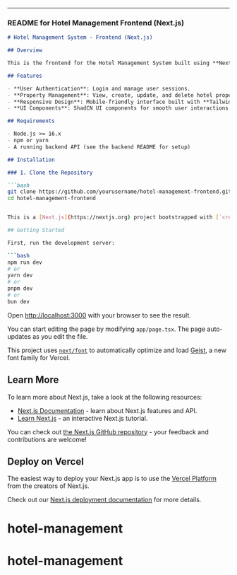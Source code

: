 
---

### **README for Hotel Management Frontend (Next.js)**

```markdown
# Hotel Management System - Frontend (Next.js)

## Overview

This is the frontend for the Hotel Management System built using **Next.js**, **TypeScript**, **Tailwind CSS**, and **ShadCN UI**. It interacts with the backend API for user authentication and property management.

## Features

- **User Authentication**: Login and manage user sessions.
- **Property Management**: View, create, update, and delete hotel properties.
- **Responsive Design**: Mobile-friendly interface built with **Tailwind CSS**.
- **UI Components**: ShadCN UI components for smooth user interactions.

## Requirements

- Node.js >= 16.x
- npm or yarn
- A running backend API (see the backend README for setup)

## Installation

### 1. Clone the Repository

```bash
git clone https://github.com/yourusername/hotel-management-frontend.git
cd hotel-management-frontend


This is a [Next.js](https://nextjs.org) project bootstrapped with [`create-next-app`](https://nextjs.org/docs/app/api-reference/cli/create-next-app).

## Getting Started

First, run the development server:

```bash
npm run dev
# or
yarn dev
# or
pnpm dev
# or
bun dev
```

Open [http://localhost:3000](http://localhost:3000) with your browser to see the result.

You can start editing the page by modifying `app/page.tsx`. The page auto-updates as you edit the file.

This project uses [`next/font`](https://nextjs.org/docs/app/building-your-application/optimizing/fonts) to automatically optimize and load [Geist](https://vercel.com/font), a new font family for Vercel.

## Learn More

To learn more about Next.js, take a look at the following resources:

- [Next.js Documentation](https://nextjs.org/docs) - learn about Next.js features and API.
- [Learn Next.js](https://nextjs.org/learn) - an interactive Next.js tutorial.

You can check out [the Next.js GitHub repository](https://github.com/vercel/next.js) - your feedback and contributions are welcome!

## Deploy on Vercel

The easiest way to deploy your Next.js app is to use the [Vercel Platform](https://vercel.com/new?utm_medium=default-template&filter=next.js&utm_source=create-next-app&utm_campaign=create-next-app-readme) from the creators of Next.js.

Check out our [Next.js deployment documentation](https://nextjs.org/docs/app/building-your-application/deploying) for more details.
# hotel-management
# hotel-management
